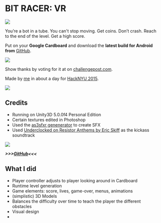 BIT RACER: VR
=============
![](https://github.com/drfuzzyness/BitRacerVR/blob/master/Marketing/menu.gif?raw=true)

You’re a bot in a tube. You can't stop moving. Get coins. Don’t crash. Reach to the end of the level. Get a high score.

Put on your **Google Cardboard** and download the **latest build for Android from** [GitHub](https://github.com/drfuzzyness/BitRacerVR/releases).

![](https://github.com/drfuzzyness/BitRacerVR/blob/master/Marketing/goal.gif?raw=true)

Show thanks by voting for it at on [challengepost.com](http://challengepost.com/software/bitracervr).

Made by [me](http://matthewconto.com) in about a day for [HackNYU 2015](http://hacknyu.org/).

![](https://github.com/drfuzzyness/BitRacerVR/blob/master/Marketing/ship-destroy.gif?raw=true)


## Credits
- Running on Unity3D 5.0.0f4 Personal Edition
- Certain textures edited in Photoshop
- Used the [as3sfxr genenerator](http://www.superflashbros.net/as3sfxr/) to create SFX
- Used [Underclocked on Resistor Anthems by Eric Skiff](http://ericskiff.com/music/) as the kickass soundtrack

![](https://github.com/drfuzzyness/BitRacerVR/blob/master/Marketing/win.gif?raw=true)

***\>\>\>[GitHub](https://github.com/drfuzzyness/BitRacerVR/releases)<<<***

## What I did
- Player controller adjusts to player looking around in Cardboard
- Runtime level generation
- Game elements: score, lives, game-over, menus, animations
- (simplistic) 3D Models
- Balances the difficulty over time to teach the player the different obstacles
- Visual design
- 
